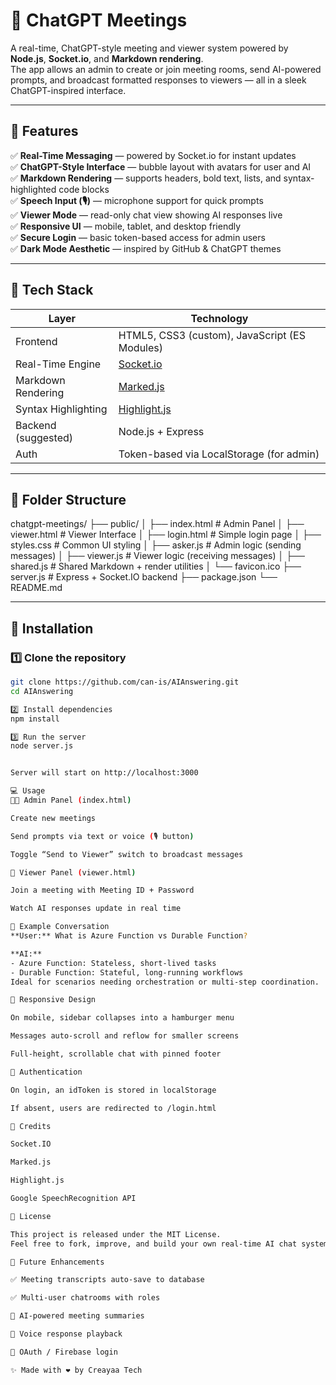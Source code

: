 # 🤖 ChatGPT Meetings

A real-time, ChatGPT-style meeting and viewer system powered by **Node.js**, **Socket.io**, and **Markdown rendering**.  
The app allows an admin to create or join meeting rooms, send AI-powered prompts, and broadcast formatted responses to viewers — all in a sleek ChatGPT-inspired interface.

---

## 🚀 Features

✅ **Real-Time Messaging** — powered by Socket.io for instant updates  
✅ **ChatGPT-Style Interface** — bubble layout with avatars for user and AI  
✅ **Markdown Rendering** — supports headers, bold text, lists, and syntax-highlighted code blocks  
✅ **Speech Input (🎙️)** — microphone support for quick prompts  
✅ **Viewer Mode** — read-only chat view showing AI responses live  
✅ **Responsive UI** — mobile, tablet, and desktop friendly  
✅ **Secure Login** — basic token-based access for admin users  
✅ **Dark Mode Aesthetic** — inspired by GitHub & ChatGPT themes

---

## 🧠 Tech Stack

| Layer | Technology |
|-------|-------------|
| Frontend | HTML5, CSS3 (custom), JavaScript (ES Modules) |
| Real-Time Engine | [Socket.io](https://socket.io) |
| Markdown Rendering | [Marked.js](https://github.com/markedjs/marked) |
| Syntax Highlighting | [Highlight.js](https://highlightjs.org/) |
| Backend (suggested) | Node.js + Express |
| Auth | Token-based via LocalStorage (for admin) |

---

## 📂 Folder Structure
chatgpt-meetings/
├── public/
│ ├── index.html # Admin Panel
│ ├── viewer.html # Viewer Interface
│ ├── login.html # Simple login page
│ ├── styles.css # Common UI styling
│ ├── asker.js # Admin logic (sending messages)
│ ├── viewer.js # Viewer logic (receiving messages)
│ ├── shared.js # Shared Markdown + render utilities
│ └── favicon.ico
├── server.js # Express + Socket.IO backend
├── package.json
└── README.md


---

## 🧩 Installation

### 1️⃣ Clone the repository
```bash
git clone https://github.com/can-is/AIAnswering.git
cd AIAnswering

2️⃣ Install dependencies
npm install

3️⃣ Run the server
node server.js


Server will start on http://localhost:3000

💻 Usage
🧑‍💼 Admin Panel (index.html)

Create new meetings

Send prompts via text or voice (🎙️ button)

Toggle “Send to Viewer” switch to broadcast messages

👀 Viewer Panel (viewer.html)

Join a meeting with Meeting ID + Password

Watch AI responses update in real time

🧠 Example Conversation
**User:** What is Azure Function vs Durable Function?

**AI:**  
- Azure Function: Stateless, short-lived tasks  
- Durable Function: Stateful, long-running workflows  
Ideal for scenarios needing orchestration or multi-step coordination.

📱 Responsive Design

On mobile, sidebar collapses into a hamburger menu

Messages auto-scroll and reflow for smaller screens

Full-height, scrollable chat with pinned footer

🔐 Authentication

On login, an idToken is stored in localStorage

If absent, users are redirected to /login.html

🖤 Credits

Socket.IO

Marked.js

Highlight.js

Google SpeechRecognition API

📄 License

This project is released under the MIT License.
Feel free to fork, improve, and build your own real-time AI chat systems.

🌟 Future Enhancements

✅ Meeting transcripts auto-save to database

✅ Multi-user chatrooms with roles

🚧 AI-powered meeting summaries

🚧 Voice response playback

🚧 OAuth / Firebase login

✨ Made with ❤️ by Creayaa Tech